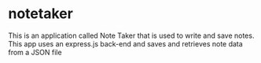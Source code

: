 # notetaker
This is an application called Note Taker that is used to write and save notes. This app uses an express.js back-end and saves and retrieves note data from a JSON file
